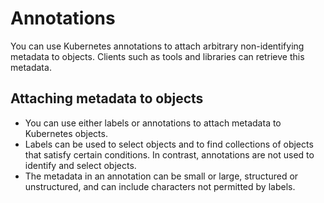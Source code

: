 # Annotations

You can use Kubernetes annotations to attach arbitrary non-identifying metadata to objects. Clients such as tools and libraries can retrieve this metadata.

## Attaching metadata to objects

- You can use either labels or annotations to attach metadata to Kubernetes objects. 
- Labels can be used to select objects and to find collections of objects that satisfy certain conditions. In contrast, annotations are not used to identify and select objects. 
- The metadata in an annotation can be small or large, structured or unstructured, and can include characters not permitted by labels.
